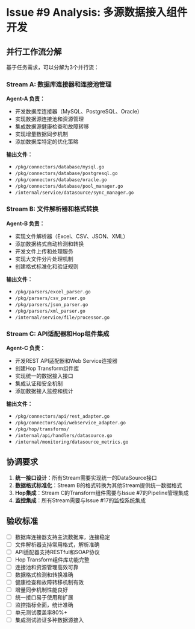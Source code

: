 # Issue #9 Analysis: 多源数据接入组件开发

## 并行工作流分解

基于任务需求，可以分解为3个并行流：

### Stream A: 数据库连接器和连接池管理
**Agent-A 负责：**
- 开发数据库连接器（MySQL、PostgreSQL、Oracle）
- 实现数据源连接池和资源管理
- 集成数据源健康检查和故障转移
- 实现增量数据同步机制
- 添加数据库特定的优化策略

**输出文件：**
- `/pkg/connectors/database/mysql.go`
- `/pkg/connectors/database/postgresql.go`
- `/pkg/connectors/database/oracle.go`
- `/pkg/connectors/database/pool_manager.go`
- `/internal/service/datasource/sync_manager.go`

### Stream B: 文件解析器和格式转换
**Agent-B 负责：**
- 实现文件解析器（Excel、CSV、JSON、XML）
- 添加数据格式自动检测和转换
- 开发文件上传和处理服务
- 实现大文件分片处理机制
- 创建格式标准化和验证规则

**输出文件：**
- `/pkg/parsers/excel_parser.go`
- `/pkg/parsers/csv_parser.go`
- `/pkg/parsers/json_parser.go`
- `/pkg/parsers/xml_parser.go`
- `/internal/service/file/processor.go`

### Stream C: API适配器和Hop组件集成
**Agent-C 负责：**
- 开发REST API适配器和Web Service连接器
- 创建Hop Transform组件库
- 实现统一的数据接入接口
- 集成认证和安全机制
- 添加数据接入监控和统计

**输出文件：**
- `/pkg/connectors/api/rest_adapter.go`
- `/pkg/connectors/api/webservice_adapter.go`
- `/pkg/hop/transforms/`
- `/internal/api/handlers/datasource.go`
- `/internal/monitoring/datasource_metrics.go`

## 协调要求

1. **统一接口设计**：所有Stream需要实现统一的DataSource接口
2. **数据格式标准化**：Stream B的格式转换为其他Stream提供统一数据格式
3. **Hop集成**：Stream C的Transform组件需要与Issue #7的Pipeline管理集成
4. **监控集成**：所有Stream需要与Issue #17的监控系统集成

## 验收标准

- [ ] 数据库连接器支持主流数据库，连接稳定
- [ ] 文件解析器支持常用格式，解析准确
- [ ] API适配器支持RESTful和SOAP协议
- [ ] Hop Transform组件库功能完整
- [ ] 连接池和资源管理高效可靠
- [ ] 数据格式检测和转换准确
- [ ] 健康检查和故障转移机制有效
- [ ] 增量同步机制性能良好
- [ ] 统一接口易于使用和扩展
- [ ] 监控指标全面，统计准确
- [ ] 单元测试覆盖率80%+
- [ ] 集成测试验证多种数据源接入